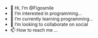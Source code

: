 - 👋 Hi, I’m @Figosmile
- 👀 I’m interested in programming...
- 🌱 I’m currently learning programming...
- 💞️ I’m looking to collaborate on social
- 📫 How to reach me ...

<!---
Figosmile/Figosmile is a ✨ special ✨ repository because its `README.md` (this file) appears on your GitHub profile.
You can click the Preview link to take a look at your changes.
--->
